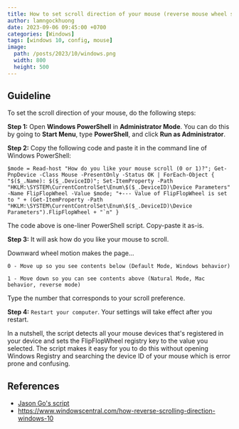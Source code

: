 ```yaml
---
title: How to set scroll direction of your mouse (reverse mouse wheel scroll)
author: lamngockhuong
date: 2023-09-06 09:45:00 +0700
categories: [Windows]
tags: [windows 10, config, mouse]
image:
  path: /posts/2023/10/windows.png
  width: 800
  height: 500
---
```


## Guideline

To set the scroll direction of your mouse, do the following steps:

**Step 1:** Open **Windows PowerShell** in **Administrator Mode**. You can do this by going to **Start Menu**, type **PowerShell**, and click **Run as Administrator**.

**Step 2:** Copy the following code and paste it in the command line of Windows PowerShell:

```shell
$mode = Read-host "How do you like your mouse scroll (0 or 1)?"; Get-PnpDevice -Class Mouse -PresentOnly -Status OK | ForEach-Object { "$($_.Name): $($_.DeviceID)"; Set-ItemProperty -Path "HKLM:\SYSTEM\CurrentControlSet\Enum\$($_.DeviceID)\Device Parameters" -Name FlipFlopWheel -Value $mode; "+--- Value of FlipFlopWheel is set to " + (Get-ItemProperty -Path "HKLM:\SYSTEM\CurrentControlSet\Enum\$($_.DeviceID)\Device Parameters").FlipFlopWheel + "`n" }
```

The code above is one-liner PowerShell script. Copy-paste it as-is.

**Step 3:** It will ask how do you like your mouse to scroll.

Downward wheel motion makes the page...

    0 - Move up so you see contents below (Default Mode, Windows behavior)

    1 - Move down so you can see contents above (Natural Mode, Mac behavior, reverse mode)

Type the number that corresponds to your scroll preference.

**Step 4:** `Restart your computer`. Your settings will take effect after you restart.

In a nutshell, the script detects all your mouse devices that's registered in your device and sets the FlipFlopWheel registry key to the value you selected. The script makes it easy for you to do this without opening Windows Registry and searching the device ID of your mouse which is error prone and confusing.

## References

- [Jason Go's script](https://answers.microsoft.com/en-us/windows/forum/all/reverse-mouse-wheel-scroll/657c4537-f346-4b8b-99f8-9e1f52cd94c2)
- <https://www.windowscentral.com/how-reverse-scrolling-direction-windows-10>
